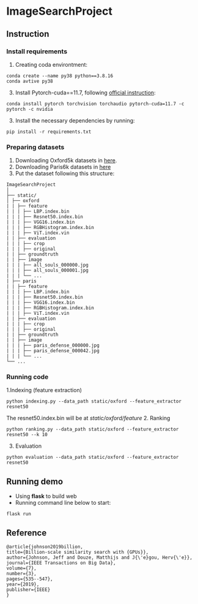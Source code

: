 # ImageSearchProject

## Instruction

### Install requirements

1. Creating coda environtment:

```
conda create --name py38 python==3.8.16
conda avtive py38
```

3. Install Pytorch-cuda==11.7, following [official instruction](pytorch.org):

```
conda install pytorch torchvision torchaudio pytorch-cuda=11.7 -c pytorch -c nvidia
```

3. Install the necessary dependencies by running:

```
pip install -r requirements.txt
```

### Preparing datasets

1. Downloading Oxford5k datasets in [here](https://www.robots.ox.ac.uk/~vgg/data/oxbuildings/).
2. Downloading Paris6k datasets in [here](https://www.robots.ox.ac.uk/~vgg/data/parisbuildings/)
3. Put the dataset following this structure:

```
ImageSearchProject
│
├── static/
│ ├── oxford
| | ├── feature
| | | ├── LBP.index.bin
| | | ├── Resnet50.index.bin
| | | ├── VGG16.index.bin
| | | ├── RGBHistogram.index.bin
| | | ├── ViT.index.vin
| | ├── evaluation
| | | ├── crop
| | | ├── original
| | ├── groundtruth
| | ├── image
| | | ├── all_souls_000000.jpg
| | | ├── all_souls_000001.jpg
| | | └── ...
| ├── paris
| | ├── feature
| | | ├── LBP.index.bin
| | | ├── Resnet50.index.bin
| | | ├── VGG16.index.bin
| | | ├── RGBHistogram.index.bin
| | | ├── ViT.index.vin
| | ├── evaluation
| | | ├── crop
| | | ├── original
| | ├── groundtruth
| | ├── image
| | | ├── paris_defense_000000.jpg
| | | ├── paris_defense_000042.jpg
| | | └── ...
└── ...
```

### Running code

1.Indexing (feature extraction)

```
python indexing.py --data_path static/oxford --feature_extractor resnet50
```

The resnet50.index.bin will be at _static/oxford/feature_ 2. Ranking

```
python ranking.py --data_path static/oxford --feature_extractor resnet50 --k 10
```

3. Evaluation

```
python evaluation --data_path static/oxford --feature_extractor resnet50
```

## Running demo

- Using **flask** to build web
- Running command line below to start:

```
flask run
```

## Reference

```
@article{johnson2019billion,
title={Billion-scale similarity search with {GPUs}},
author={Johnson, Jeff and Douze, Matthijs and J{\'e}gou, Herv{\'e}},
journal={IEEE Transactions on Big Data},
volume={7},
number={3},
pages={535--547},
year={2019},
publisher={IEEE}
}
```
